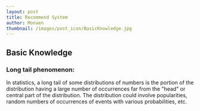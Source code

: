 ```yaml
---
layout: post
title: Recommend System
author: Monaen
thumbnail: /images/post_icon/BasicKnowledge.jpg
---
```


## Basic Knowledge

### Long tail phenomenon: 

In statistics, a long tail of some distributions of numbers is the portion of the distribution having a large number of occurrences far from the "head" or central part of the distribution. The distribution could involve popularities, random numbers of occurrences of events with various probabilities, etc.
